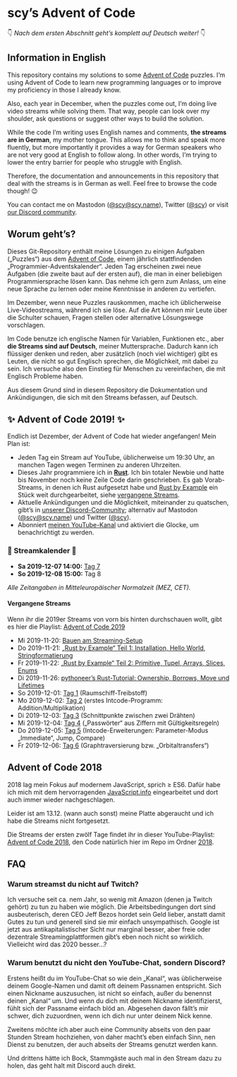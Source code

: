 # scy’s Advent of Code

👇 *Nach dem ersten Abschnitt geht’s komplett auf Deutsch weiter!* 👇

## Information in English

This repository contains my solutions to some [Advent of Code](https://adventofcode.com/) puzzles.
I’m using Advent of Code to learn new programming languages or to improve my proficiency in those I already know.

Also, each year in December, when the puzzles come out, I’m doing live video streams while solving them.
That way, people can look over my shoulder, ask questions or suggest other ways to build the solution.

While the code I’m writing uses English names and comments, **the streams are in German**, my mother tongue.
This allows me to think and speak more fluently, but more importantly it provides a way for German speakers who are not very good at English to follow along.
In other words, I’m trying to lower the entry barrier for people who struggle with English.

Therefore, the documentation and announcements in this repository that deal with the streams is in German as well.
Feel free to browse the code though! 😉

You can contact me on Mastodon ([@scy@scy.name](https://mastodon.scy.name/@scy)), Twitter ([@scy](https://twitter.com/scy)) or visit [our Discord community](https://discord.gg/GVqzyEV).

## Worum geht’s?

Dieses Git-Repository enthält meine Lösungen zu einigen Aufgaben („Puzzles“) aus dem [Advent of Code](https://adventofcode.com/), einem jährlich stattfindenden „Programmier-Adventskalender“.
Jeden Tag erscheinen zwei neue Aufgaben (die zweite baut auf der ersten auf), die man in einer beliebigen Programmiersprache lösen kann.
Das nehme ich gern zum Anlass, um eine neue Sprache zu lernen oder meine Kenntnisse in anderen zu vertiefen.

Im Dezember, wenn neue Puzzles rauskommen, mache ich üblicherweise Live-Videostreams, während ich sie löse.
Auf die Art können mir Leute über die Schulter schauen, Fragen stellen oder alternative Lösungswege vorschlagen.

Im Code benutze ich englische Namen für Variablen, Funktionen etc., aber **die Streams sind auf Deutsch**, meiner Muttersprache.
Dadurch kann ich flüssiger denken und reden, aber zusätzlich (noch viel wichtiger) gibt es Leuten, die nicht so gut Englisch sprechen, die Möglichkeit, mit dabei zu sein.
Ich versuche also den Einstieg für Menschen zu vereinfachen, die mit Englisch Probleme haben.

Aus diesem Grund sind in diesem Repository die Dokumentation und Ankündigungen, die sich mit den Streams befassen, auf Deutsch.

## ✨ Advent of Code 2019! ✨

Endlich ist Dezember, der Advent of Code hat wieder angefangen!
Mein Plan ist:

* Jeden Tag ein Stream auf YouTube, üblicherweise um 19:30 Uhr, an manchen Tagen wegen Terminen zu anderen Uhrzeiten.
* Dieses Jahr programmiere ich in **[Rust](https://www.rust-lang.org/)**. Ich bin totaler Newbie und hatte bis November noch keine Zeile Code darin geschrieben. Es gab Vorab-Streams, in denen ich Rust aufgesetzt habe und [Rust by Example](https://doc.rust-lang.org/rust-by-example/) ein Stück weit durchgearbeitet, siehe [vergangene Streams](#vergangene-streams).
* Aktuelle Ankündigungen und die Möglichkeit, miteinander zu quatschen, gibt’s in [unserer Discord-Community](https://discord.gg/GVqzyEV); alternativ auf Mastodon ([@scy@scy.name](https://mastodon.scy.name/@scy)) und Twitter ([@scy](https://twitter.com/scy)).
* Abonniert [meinen YouTube-Kanal](https://www.youtube.com/channel/UC2a5Ca5tgel0Ebq5ZgeUbRA) und aktiviert die Glocke, um benachrichtigt zu werden.

### 📅 Streamkalender 📅

* **Sa 2019-12-07 14:00:** [Tag 7](https://youtu.be/AuqY50f1rAU)
* **So 2019-12-08 15:00:** Tag 8

*Alle Zeitangaben in Mitteleuropäischer Normalzeit (MEZ, CET).*

#### Vergangene Streams

Wenn ihr die 2019er Streams von vorn bis hinten durchschauen wollt, gibt es hier die Playlist:
[Advent of Code 2019](https://www.youtube.com/playlist?list=PLmsG3H3Vzkf-CMt-3GY7sG8D_6pGh1cA7)

* Mi 2019-11-20: [Bauen am Streaming-Setup](https://youtu.be/qIXtNoK_bH0)
* Do 2019-11-21: [„Rust by Example“ Teil 1: Installation, Hello World, Stringformatierung](https://youtu.be/nBgGx9z9xTA)
* Fr 2019-11-22: [„Rust by Example“ Teil 2: Primitive, Tupel, Arrays, Slices, Enums](https://youtu.be/Sb0CbKU4D5o)
* Di 2019-11-26: [pythoneer’s Rust-Tutorial: Ownership, Borrows, Move und Lifetimes](https://youtu.be/vuKHcaTEkdo)
* So 2019-12-01: [Tag 1](https://youtu.be/h-Zgni6L680) (Raumschiff-Treibstoff)
* Mo 2019-12-02: [Tag 2](https://youtu.be/_DnboNZCm0s) (erstes Intcode-Programm: Addition/Multiplikation)
* Di 2019-12-03: [Tag 3](https://youtu.be/wteaJdGEu1I) (Schnittpunkte zwischen zwei Drähten)
* Mi 2019-12-04: [Tag 4](https://youtu.be/-llJ5Cq_PQM) („Passwörter“ aus Ziffern mit Gültigkeitsregeln)
* Do 2019-12-05: [Tag 5](https://youtu.be/-ISgDEmrbLs) (Intcode-Erweiterungen: Parameter-Modus „Immediate“, Jump, Compare)
* Fr 2019-12-06: [Tag 6](https://youtu.be/6JJ8ZTOlPCI) (Graphtraversierung bzw. „Orbitaltransfers“)

## Advent of Code 2018

2018 lag mein Fokus auf modernem JavaScript, sprich ≥ ES6.
Dafür habe ich mich mit dem hervorragenden [JavaScript.info](https://javascript.info/) eingearbeitet und dort auch immer wieder nachgeschlagen.

Leider ist am 13.12. (wann auch sonst) meine Platte abgeraucht und ich habe die Streams nicht fortgesetzt.

Die Streams der ersten zwölf Tage findet ihr in dieser YouTube-Playlist: [Advent of Code 2018](https://www.youtube.com/playlist?list=PLmsG3H3Vzkf_HZppROt70VbflbSEJtj1K), den Code natürlich hier im Repo im Ordner [2018](2018).

## FAQ

### Warum streamst du nicht auf Twitch?

Ich versuche seit ca. nem Jahr, so wenig mit Amazon (denen ja Twitch gehört) zu tun zu haben wie möglich.
Die Arbeitsbedingungen dort sind ausbeuterisch, deren CEO Jeff Bezos hordet sein Geld lieber, anstatt damit Gutes zu tun und generell sind sie mir einfach unsympathisch.
Google ist jetzt aus antikapitalistischer Sicht nur marginal besser, aber freie oder dezentrale Streamingplattformen gibt’s eben noch nicht so wirklich.
Vielleicht wird das 2020 besser…?

### Warum benutzt du nicht den YouTube-Chat, sondern Discord?

Erstens heißt du im YouTube-Chat so wie dein „Kanal“, was üblicherweise deinem Google-Namen und damit oft deinem Passnamen entspricht.
Sich einen Nickname auszusuchen, ist nicht so einfach, außer du benennst deinen „Kanal“ um.
Und wenn du dich mit deinem Nickname identifizierst, fühlt sich der Passname einfach blöd an.
Abgesehen davon fällt’s mir schwer, dich zuzuordnen, wenn ich dich nur unter deinem Nick kenne.

Zweitens möchte ich aber auch eine Community abseits von den paar Stunden Stream hochziehen, von daher macht’s eben einfach Sinn, nen Dienst zu benutzen, der auch abseits der Streams genutzt werden kann.

Und drittens hätte ich Bock, Stammgäste auch mal in den Stream dazu zu holen, das geht halt mit Discord auch direkt.
